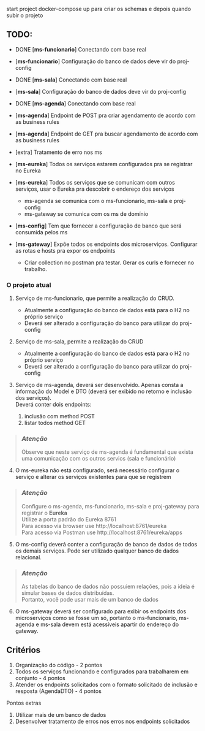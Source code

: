 
start project 
docker-compose up
para criar os schemas e depois quando subir o projeto


## TODO:

- DONE [**ms-funcionario**] Conectando com base real
- [**ms-funcionario**] Configuração do banco de dados deve vir do proj-config


- DONE [**ms-sala**] Conectando com base real
- [**ms-sala**] Configuração do banco de dados deve vir do proj-config


- DONE [**ms-agenda**] Conectando com base real
- [**ms-agenda**] Endpoint de POST pra criar agendamento de acordo com as business rules
- [**ms-agenda**] Endpoint de GET pra buscar agendamento de acordo com as business rules

- [extra] Tratamento de erro nos ms

- [**ms-eureka**] Todos os serviços estarem configurados pra se registrar no Eureka
- [**ms-eureka**] Todos os serviços que se comunicam com outros serviços, usar o Eureka pra descobrir o endereço dos
  serviços
    - ms-agenda se comunica com o ms-funcionario, ms-sala e proj-config
    - ms-gateway se comunica com os ms de domínio


- [**ms-config**] Tem que fornecer a configuração de banco que será consumida pelos ms


- [**ms-gateway**] Expõe todos os endpoints dos microserviços. Configurar as rotas e hosts pra expor os endpoints
    - Criar collection no postman pra testar. Gerar os curls e fornecer no trabalho.

### O projeto atual

1. Serviço de ms-funcionario, que permite a realização do CRUD.

    * Atualmente a configuração do banco de dados está para o H2 no próprio serviço
    * Deverá ser alterado a configuração do banco para utilizar do proj-config

2. Serviço de ms-sala, permite a realização do CRUD
    * Atualmente a configuração do banco de dados está para o H2 no próprio serviço
    * Deverá ser alterado a configuração do banco para utilizar do proj-config

3. Serviço de ms-agenda, deverá ser desenvolvido. Apenas consta a informação do Model e DTO (deverá ser exibido no retorno e inclusão dos serviços).  
   Deverá conter dois endpoints:
    1. inclusão com method POST
    2. listar todos method GET

> ### *Atenção*
> Observe que neste serviço de ms-agenda é fundamental que exista uma comunicação com os outros servios (sala e funcionário)


4. O ms-eureka não está configurado, será necessário configurar o serviço e alterar os serviços existentes para que se registrem

> ### *Atenção*
> Configure o ms-agenda, ms-funcionario, ms-sala e proj-gateway para registrar o **Eureka**  
> Utilize a porta padrão do Eureka 8761  
> Para acesso via browser use http://localhost:8761/eureka  
> Para acesso via Postman use http://localhost:8761/eureka/apps

5. O ms-config deverá conter a configuração de banco de dados de todos os demais serviços. Pode ser utilizado qualquer banco de dados relacional.
> ### *Atenção*
> As tabelas do banco de dados não possuiem relações, pois a ideia é simular bases de dados distribuídas.   
> Portanto, você pode usar mais de um banco de dados

6. O ms-gateway deverá ser configurado para exibir os endpoints dos microserviços como se fosse um só, portanto o ms-funcionario, ms-agenda e ms-sala devem está acessíveis apartir do endereço do gateway.

## Critérios
1. Organização do código - 2 pontos
2. Todos os serviços funcionando e configurados para trabalharem em conjunto - 4 pontos
3. Atender os endpoints solicitados com o formato solicitado de inclusão e resposta (AgendaDTO) - 4 pontos

Pontos extras
1. Utilizar mais de um banco de dados
2. Desenvolver tratamento de erros nos erros nos endpoints solicitados
